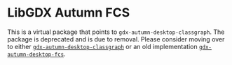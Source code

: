 # LibGDX Autumn FCS
This is a virtual package that points to `gdx-autumn-desktop-classgraph`.
The package is deprecated and is due to removal.
Please consider moving over to either [`gdx-autumn-desktop-classgraph`](./desktop/classgraph) or an old implementation [`gdx-autumn-desktop-fcs`](./desktop/fcs).